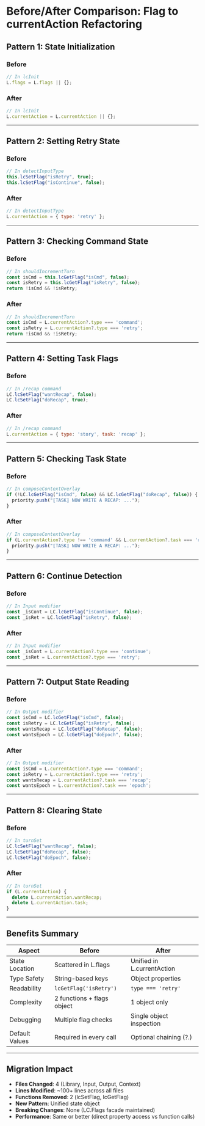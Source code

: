 # Before/After Comparison: Flag to currentAction Refactoring

## Pattern 1: State Initialization

### Before
```javascript
// In lcInit
L.flags = L.flags || {};
```

### After
```javascript
// In lcInit
L.currentAction = L.currentAction || {};
```

---

## Pattern 2: Setting Retry State

### Before
```javascript
// In detectInputType
this.lcSetFlag("isRetry", true);
this.lcSetFlag("isContinue", false);
```

### After
```javascript
// In detectInputType
L.currentAction = { type: 'retry' };
```

---

## Pattern 3: Checking Command State

### Before
```javascript
// In shouldIncrementTurn
const isCmd = this.lcGetFlag("isCmd", false);
const isRetry = this.lcGetFlag("isRetry", false);
return !isCmd && !isRetry;
```

### After
```javascript
// In shouldIncrementTurn
const isCmd = L.currentAction?.type === 'command';
const isRetry = L.currentAction?.type === 'retry';
return !isCmd && !isRetry;
```

---

## Pattern 4: Setting Task Flags

### Before
```javascript
// In /recap command
LC.lcSetFlag("wantRecap", false);
LC.lcSetFlag("doRecap", true);
```

### After
```javascript
// In /recap command
L.currentAction = { type: 'story', task: 'recap' };
```

---

## Pattern 5: Checking Task State

### Before
```javascript
// In composeContextOverlay
if (!LC.lcGetFlag("isCmd", false) && LC.lcGetFlag("doRecap", false)) {
  priority.push("⟦TASK⟧ NOW WRITE A RECAP: ...");
}
```

### After
```javascript
// In composeContextOverlay
if (L.currentAction?.type !== 'command' && L.currentAction?.task === 'recap') {
  priority.push("⟦TASK⟧ NOW WRITE A RECAP: ...");
}
```

---

## Pattern 6: Continue Detection

### Before
```javascript
// In Input modifier
const _isCont = LC.lcGetFlag("isContinue", false);
const _isRet = LC.lcGetFlag("isRetry", false);
```

### After
```javascript
// In Input modifier
const _isCont = L.currentAction?.type === 'continue';
const _isRet = L.currentAction?.type === 'retry';
```

---

## Pattern 7: Output State Reading

### Before
```javascript
// In Output modifier
const isCmd = LC.lcGetFlag("isCmd", false);
const isRetry = LC.lcGetFlag("isRetry", false);
const wantsRecap = LC.lcGetFlag("doRecap", false);
const wantsEpoch = LC.lcGetFlag("doEpoch", false);
```

### After
```javascript
// In Output modifier
const isCmd = L.currentAction?.type === 'command';
const isRetry = L.currentAction?.type === 'retry';
const wantsRecap = L.currentAction?.task === 'recap';
const wantsEpoch = L.currentAction?.task === 'epoch';
```

---

## Pattern 8: Clearing State

### Before
```javascript
// In turnSet
LC.lcSetFlag("wantRecap", false);
LC.lcSetFlag("doRecap", false);
LC.lcSetFlag("doEpoch", false);
```

### After
```javascript
// In turnSet
if (L.currentAction) {
  delete L.currentAction.wantRecap;
  delete L.currentAction.task;
}
```

---

## Benefits Summary

| Aspect | Before | After |
|--------|--------|-------|
| State Location | Scattered in L.flags | Unified in L.currentAction |
| Type Safety | String-based keys | Object properties |
| Readability | `lcGetFlag('isRetry')` | `type === 'retry'` |
| Complexity | 2 functions + flags object | 1 object only |
| Debugging | Multiple flag checks | Single object inspection |
| Default Values | Required in every call | Optional chaining (?.) |

---

## Migration Impact

- **Files Changed**: 4 (Library, Input, Output, Context)
- **Lines Modified**: ~100+ lines across all files
- **Functions Removed**: 2 (lcSetFlag, lcGetFlag)
- **New Pattern**: Unified state object
- **Breaking Changes**: None (LC.Flags facade maintained)
- **Performance**: Same or better (direct property access vs function calls)
